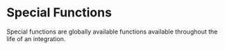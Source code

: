# Special Functions

Special functions are globally available functions available throughout the life of an integration.

